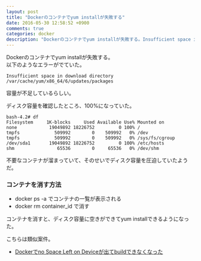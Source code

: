 ```yaml
---
layout: post
title: "Dockerのコンテナでyum installが失敗する"
date: 2016-05-30 12:58:52 +0900
comments: true
categories: docker
description: "Dockerのコンテナでyum installが失敗する。Insufficient space in download directory /var/cache/yum/x86_64/6/updates/packagesという容量不足のエラーがでていた。不要なコンテナを消したら解決した。"
---
```


Dockerのコンテナでyum installが失敗する。  
以下のようなエラーがでていた。  

```
Insufficient space in download directory /var/cache/yum/x86_64/6/updates/packages
```

容量が不足しているらしい。

ディスク容量を確認したところ、100%になっていた。

```
bash-4.2# df
Filesystem     1K-blocks     Used Available Use% Mounted on
none            19049892 18226752         0 100% /
tmpfs             509992        0    509992   0% /dev
tmpfs             509992        0    509992   0% /sys/fs/cgroup
/dev/sda1       19049892 18226752         0 100% /etc/hosts
shm                65536        0     65536   0% /dev/shm
```

不要なコンテナが溜まっていて、そのせいでディスク容量を圧迫していたようだ。

### コンテナを消す方法

* docker ps -a でコンテナの一覧が表示される
* docker rm  container_id で消す

コンテナを消すと、ディスク容量に空きができてyum installできるようになった。

こちらは類似案件。

* [Dockerでno Space Left on Deviceが出てbuildできなくなった](http://shoyan.github.io/blog/2016/04/13/no-space-left-on-device-on-docker/)

